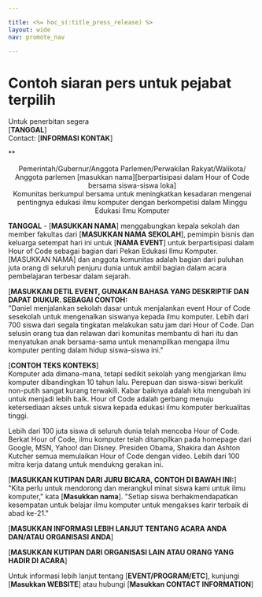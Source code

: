 ```yaml
---

title: <%= hoc_s(:title_press_release) %>
layout: wide
nav: promote_nav

---
```



# Contoh siaran pers untuk pejabat terpilih

Untuk penerbitan segera  
[**TANGGAL**]  
Contact: [**INFORMASI KONTAK**]  
  


**

<center>
  Pemerintah/Gubernur/Anggota Parlemen/Perwakilan Rakyat/Walikota/ Anggota parlemen [masukkan nama][berpartisipasi dalam Hour of Code bersama siswa-siswa loka]</strong><br /> Komunitas berkumpul bersama untuk meningkatkan kesadaran mengenai pentingnya edukasi ilmu komputer dengan berkompetisi dalam Minggu Edukasi Ilmu Komputer
</center>

  
  
</p> 

**TANGGAL** - [**MASUKKAN NAMA**] menggabungkan kepala sekolah dan member fakultas dari [**MASUKKAN NAMA SEKOLAH**], pemimpin bisnis dan keluarga setempat hari ini untuk [**NAMA EVENT**] untuk berpartisipasi dalam Hour of Code sebagai bagian dari Pekan Edukasi Ilmu Komputer. [MASUKKAN NAMA] dan anggota komunitas adalah bagian dari puluhan juta orang di seluruh penjuru dunia untuk ambil bagian dalam acara pembelajaran terbesar dalam sejarah.

[**MASUKKAN DETIL EVENT, GUNAKAN BAHASA YANG DESKRIPTIF DAN DAPAT DIUKUR. SEBAGAI CONTOH:**  
"Daniel menjalankan sekolah dasar untuk menjalankan event Hour of Code sesekolah untuk mengenalkan siswanya kepada ilmu komputer. Lebih dari 700 siswa dari segala tingkatan melakukan satu jam dari Hour of Code. Dan selusin orang tua dan relawan dari komunitas membantu di hari itu dan menyatukan anak bersama-sama untuk menampilkan mengapa ilmu komputer penting dalam hidup siswa-siswa ini."

[**CONTOH TEKS KONTEKS**]  
Komputer ada dimana-mana, tetapi sedikit sekolah yang mengjarkan ilmu komputer dibandingkan 10 tahun lalu. Perepuan dan siswa-siswi berkulit non-putih sangat kurang terwakili. Kabar baiknya adalah kita mengubah ini untuk menjadi lebih baik. Hour of Code adalah gerbang menuju ketersediaan akses untuk siswa kepada edukasi ilmu komputer berkualitas tinggi.

Lebih dari 100 juta siswa di seluruh dunia telah mencoba Hour of Code. Berkat Hour of Code, ilmu komputer telah ditampilkan pada homepage dari Google, MSN, Yahoo! dan Disney. Presiden Obama, Shakira dan Ashton Kutcher semua memulaikan Hour of Code dengan video. Lebih dari 100 mitra kerja datang untuk mendukng gerakan ini.

[**MASUKKAN KUTIPAN DARI JURU BICARA, CONTOH DI BAWAH INI:**]   
"Kita perlu untuk mendorong dan merangkul minat siswa kami untuk ilmu komputer," kata [**Masukkan nama**]. "Setiap siswa berhakmendapatkan kesempatan untuk belajar ilmu komputer untuk mengakses karir terbaik di abad ke-21."

[**MASUKKAN INFORMASI LEBIH LANJUT TENTANG ACARA ANDA DAN/ATAU ORGANISASI ANDA**]

[**MASUKKAN KUTIPAN DARI ORGANISASI LAIN ATAU ORANG YANG HADIR DI ACARA**]

Untuk informasi lebih lanjut tentang [**EVENT/PROGRAM/ETC**], kunjungi [**Masukkan WEBSITE**] atau hubungi [**Masukkan CONTACT INFORMATION**]

  
  


